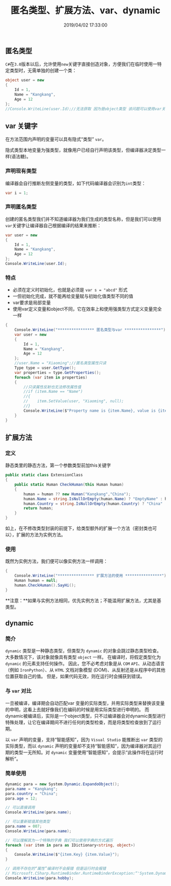 ﻿---
title: "匿名类型、扩展方法、var、dynamic"
date: "2019/04/02 17:33:00"
updated: "2019/07/11 10:42:58"
permalink: "anonymous-type-extension-method-var-dynamic"
categories:
 - [开发, C#]
---

## 匿名类型

`C#`在`3.0`版本以后，允许使用`new`关键字直接创造对象，方便我们在临时使用一特定类型时，无需单独的创建一个类：

```csharp
object user = new
{
    Id = 1,
    Name = "Kangkang",
    Age = 12
};
//Console.WriteLine(user.Id);//无法获取 因为是object类型 该问题可以使用var关键字解决
```

## var 关键字

在方法范围内声明的变量可以具有隐式“类型” `var`。

隐式类型本地变量为强类型，就像用户已经自行声明该类型，但编译器决定类型一样(语法糖)。

### 声明现有类型

编译器会自行推断左侧变量的类型，如下代码编译器会识别为`int`类型：

```csharp
var i = 1;
```

### 声明匿名类型

创建的匿名类型我们并不知道编译器为我们生成的类型名称，但是我们可以使用`var`关键字让编译器自己根据编译的结果来推断：

```csharp
var user = new
{
    Id = 1,
    Name = "Kangkang",
    Age = 12
};
Console.WriteLine(user.Id);
```

### 特点

- 必须在定义时初始化，也就是必须是 `var s = "abcd"` 形式
- 一但初始化完成，就不能再给变量赋与初始化值类型不同的值
- var要求是局部变量
- 使用var定义变量和object不同，它在效率上和使用强类型方式定义变量完全一样

```csharp
{
    Console.WriteLine("**************** 匿名类型与var ****************");
    var user = new
    {
        Id = 1,
        Name = "Kangkang",
        Age = 12
    };
    //user.Name = "Xiaoming";//匿名类型属性只读
    Type type = user.GetType();
    var properties = type.GetProperties();
    foreach (var item in properties)
    {
        //只读属性反射也无法修改属性值
        //if (item.Name == "Name")
        //{
        //    item.SetValue(user, "Xiaoming", null);
        //}
        Console.WriteLine($"Property name is {item.Name}, value is {item.GetValue(user, null)}.");
    }
}
```

## 扩展方法

### 定义

静态类里的静态方法，第一个参数类型前加this关键字  

```csharp
public static class ExtensionClass
{
    public static Human CheckHuman(this Human human)
    {
        human = human ?? new Human("Kangkang","China");
        human.Name = string.IsNullOrEmpty(human.Name) ? "EmptyName" : human.Name;
        human.Country = string.IsNullOrEmpty(human.Country) ? "China" : human.Country;
        return human;
    }
}
```

如上，在不修改类型封装的前提下，给类型额外的扩展一个方法（密封类也可以），扩展的方法为实例方法。

### 使用

既然为实例方法，我们便可以像实例方法一样调用：

```csharp
{
    Console.WriteLine("**************** 扩展方法的使用 ****************");
    Human human = null;
    human.CheckHuman().SayHi();
}
```

**注意：**如果与实例方法相同，优先实例方法；不能滥用扩展方法，尤其是基类型。

## dynamic

### 简介

`dynamic` 类型是一种静态类型，但类型为 `dynamic` 的对象会跳过静态类型检查。 大多数情况下，该对象就像具有类型 `object` 一样。 在编译时，将假定类型化为 `dynamic` 的元素支持任何操作。 因此，您不必考虑对象是从 `COM` `API`、从动态语言（例如 `IronPython`）、从 `HTML` 文档对象模型 (DOM)、从反射还是从程序中的其他位置获取自己的值。 但是，如果代码无效，则在运行时会捕获到错误。

### 与 `var` 对比

一旦被编译，编译期会自动匹配var 变量的实际类型，并用实际类型来替换该变量的申明，这看上去就好像我们在编码的时候是用实际类型进行申明的。
而dynamic被编译后，实际是一个object类型，只不过编译器会对dynamic类型进行特殊处理，让它在编译期间不进行任何的类型检查，而是将类型检查放到了运行期。  

以 `var` 声明的变量，支持“智能感知”，因为 `Visual Studio` 能推断出 `var` 类型的实际类型，而以 `dynamic` 声明的变量却不支持“智能感知”，因为编译器对其运行期的类型一无所知。对 `dynamic` 变量使用“智能感知”，会提示“此操作将在运行时解析”。

### 简单使用

```csharp
dynamic para = new System.Dynamic.ExpandoObject();
para.name = "Kangkang";
para.country = "China";
para.age = 12;

// 可以直接调用
Console.WriteLine(para.name);

// 可以重新赋值其他类型
para.name = 007;
Console.WriteLine(para.name);

// 可以理解其为一个特殊的字典 我们可以使用字典的方式遍历
foreach (var item in para as IDictionary<string, object>)
{
    Console.WriteLine($"{item.Key} {item.Value}");
}

// 调用不存在的“属性”编译时不会报错 但是运行时会报错
// Microsoft.CSharp.RuntimeBinder.RuntimeBinderException:“'System.Dynamic.ExpandoObject' does not contain a definition for 'hobby'”
Console.WriteLine(para.hobby);
```
